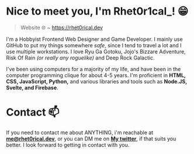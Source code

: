 # Nice to meet you, I'm Rhet0r1cal_! 😁

> Website 🌐 ~ https://rhet0rical.dev

I'm a Hobbyist Frontend Web Designer and Game Developer. I mainly use GitHub to put my things somewhere *safe*, since I tend to travel a lot and I use multiple workstations. I love Ryu Ga Gotoku, Jojo's Bizzare Adventure, Risk Of Rain *(or really any roguelike)* and Deep Rock Galactic.

I've been using computers for a majority of my life, and have been in the computer programming clique for about 4-5 years. I'm proficient in **HTML, CSS, JavaScript, Python,** and various libraries and tools such as **Node.JS, Svelte, and Firebase**.

# Contact 📫
If you need to contact me about ANYTHING, i'm reachable at **me@rhet0rical.dev**, or you can DM me on <a href = 'https://twitter.com/Rhet0r1cal_'>**My twitter**</a>, if that suits you better. I look forward to getting in contact with you.
